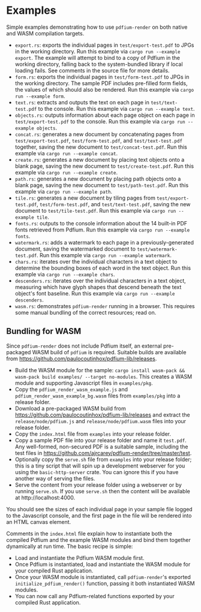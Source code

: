 # Examples

Simple examples demonstrating how to use `pdfium-render` on both native and WASM compilation targets.

* `export.rs`: exports the individual pages in `test/export-test.pdf` to JPGs in the working directory. Run this example via `cargo run --example export`. The example will attempt to bind to a copy of Pdfium in the working directory, falling back to the system-bundled library if local loading fails. See comments in the source file for more details.
* `form.rs`: exports the individual pages in `test/form-test.pdf` to JPGs in the working directory. The sample PDF includes pre-filled form fields, the values of which should also be rendered. Run this example via `cargo run --example form`.
* `text.rs`: extracts and outputs the text on each page in `test/text-test.pdf` to the console. Run this example via `cargo run --example text`.
* `objects.rs`: outputs information about each page object on each page in `test/export-test.pdf` to the console. Run this example via `cargo run --example objects`.
* `concat.rs`: generates a new document by concatenating pages from `test/export-test.pdf`, `test/form-test.pdf`, and `test/text-test.pdf` together, saving the new document to `test/concat-test.pdf`. Run this example via `cargo run --example concat`.
* `create.rs`: generates a new document by placing text objects onto a blank page, saving the new document to `test/create-test.pdf`. Run this example via `cargo run --example create`.
* `path.rs`: generates a new document by placing path objects onto a blank page, saving the new document to `test/path-test.pdf`. Run this example via `cargo run --example path`.
* `tile.rs`: generates a new document by tiling pages from `test/export-test.pdf`, `test/form-test.pdf`, and `test/text-test.pdf`, saving the new document to `test/tile-test.pdf`. Run this example via `cargo run --example tile`.
* `fonts.rs`: outputs to the console information about the 14 built-in PDF fonts retrieved from Pdfium. Run this example via `cargo run --example fonts`.
* `watermark.rs`: adds a watermark to each page in a previously-generated document, saving the watermarked document to `test/watermark-test.pdf`. Run this example via `cargo run --example watermark`.
* `chars.rs`: iterates over the individual characters in a text object to determine the bounding boxes of each word in the text object. Run this example via `cargo run --example chars`.
* `descenders.rs`: iterates over the individual characters in a text object, measuring which have glyph shapes that descend beneath the text object's font baseline. Run this example via `cargo run --example descenders`.
* `wasm.rs`: demonstrates `pdfium-render` running in a browser. This requires some manual bundling of the correct resources; read on.

## Bundling for WASM

Since `pdfium-render` does not include Pdfium itself, an external pre-packaged WASM build of `pdfium` is required. Suitable builds are available from https://github.com/paulocoutinhox/pdfium-lib/releases.

* Build the WASM module for the sample: `cargo install wasm-pack && wasm-pack build examples/ --target no-modules`. This creates a WASM module and supporting Javascript files in `examples/pkg`.
* Copy the `pdfium_render_wasm_example.js` and `pdfium_render_wasm_example_bg.wasm` files from `examples/pkg` into a release folder.
* Download a pre-packaged WASM build from https://github.com/paulocoutinhox/pdfium-lib/releases and extract the `release/node/pdfium.js` and `release/node/pdfium.wasm` files into your release folder.
* Copy the `index.html` file from `examples` into your release folder.
* Copy a sample PDF file into your release folder and name it `test.pdf`. Any well-formed, non-secured PDF is a suitable sample, including the test files in https://github.com/ajrcarey/pdfium-render/tree/master/test.
* Optionally copy the `serve.sh` file from `examples` into your release folder; this is a tiny script that will spin up a development webserver for you using the `basic-http-server` crate. You can ignore this if you have another way of serving the files.
* Serve the content from your release folder using a webserver or by running `serve.sh`. If you use `serve.sh` then the content will be available at http://localhost:4000.

You should see the sizes of each individual page in your sample file logged to the Javascript console, and the first page in the file will be rendered into an HTML canvas element.

Comments in the `index.html` file explain how to instantiate both the compiled Pdfium and the example
WASM modules and bind them together dynamically at run time. The basic recipe is simple:

* Load and instantiate the Pdfium WASM module first.
* Once Pdfium is instantiated, load and instantiate the WASM module for your compiled Rust application.
* Once your WASM module is instantiated, call `pdfium-render`'s exported `initialize_pdfium_render()` function, passing it both instantiated WASM modules.
* You can now call any Pdfium-related functions exported by your compiled Rust application.
